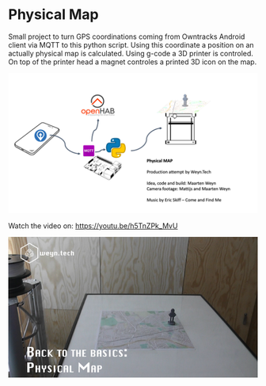 # Physical Map

Small project to turn GPS coordinations coming from Owntracks Android client via MQTT to this python script. Using this coordinate a position on an actually physical map is calculated.
Using g-code a 3D printer is controled. On top of the printer head a magnet controles a printed 3D icon on the map.

![Schematics](images/schematics2.png)


Watch the video on: https://youtu.be/h5TnZPk_MvU

![Still](images/still.png)


